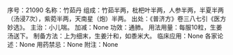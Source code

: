 序号：21090
名称：竹茹丹
组成：竹茹半两，枇杷叶半两，人参半两，半夏半两（汤浸7次），紫菀半两，天南星（炮）半两。
出处：《普济方》卷三八七引《医方妙选》。
主治：小儿喘。
加减：None
功效：通肺。
用法用量：每服10粒，生姜汤送下。
制备方法：上为细末，生姜汁和，如黍米大。
临床应用：None
各家论述：None
用药禁忌：None
附注：None
